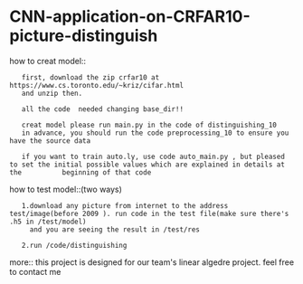 # CNN-application-on-CRFAR10-picture-distinguish

how to creat model::

       first, download the zip crfar10 at https://www.cs.toronto.edu/~kriz/cifar.html
       and unzip then.
      
       all the code  needed changing base_dir!!
        
       creat model please run main.py in the code of distinguishing_10
       in advance, you should run the code preprocessing_10 to ensure you have the source data

       if you want to train auto.ly, use code auto_main.py , but pleased to set the initial possible values which are explained in details at the          beginning of that code 


 how to test model::(two ways)
 
       1.download any picture from internet to the address test/image(before 2009 ). run code in the test file(make sure there's .h5 in /test/model)
         and you are seeing the result in /test/res
         
       2.run /code/distinguishing



more::   this project is designed for our team's linear algedre project.
         feel free to contact me
